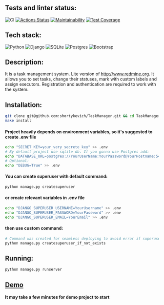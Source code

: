 ## Tests and linter status:
![CI](https://github.com/shortykevich/python-project-52/actions/workflows/task_manager_ci.yml/badge.svg)
[![Actions Status](https://github.com/shortykevich/python-project-52/actions/workflows/hexlet-check.yml/badge.svg)](https://github.com/shortykevich/python-project-52/actions)
[![Maintainability](https://api.codeclimate.com/v1/badges/52323296be3f29fe2434/maintainability)](https://codeclimate.com/github/shortykevich/python-project-52/maintainability)
[![Test Coverage](https://api.codeclimate.com/v1/badges/52323296be3f29fe2434/test_coverage)](https://codeclimate.com/github/shortykevich/python-project-52/test_coverage)


## Tech stack:
![Python](https://img.shields.io/badge/python-3670A0?style=for-the-badge&logo=python&logoColor=ffdd54)
![Django](https://img.shields.io/badge/django-%23092E20.svg?style=for-the-badge&logo=django&logoColor=white)
![SQLite](https://img.shields.io/badge/sqlite-%2307405e.svg?style=for-the-badge&logo=sqlite&logoColor=white)
![Postgres](https://img.shields.io/badge/postgres-%23316192.svg?style=for-the-badge&logo=postgresql&logoColor=white)
![Bootstrap](https://img.shields.io/badge/bootstrap-%238511FA.svg?style=for-the-badge&logo=bootstrap&logoColor=white)

## Description:
It is a task management system. Lite version of http://www.redmine.org.
It allows you to set tasks, change their statuses, mark with custom labels and assign executors.
Registration and authentication are required to work with the system.

## Installation:
```bash
git clone git@github.com:shortykevich/TaskManager.git && cd TaskManager
make install
```
#### Project heavily depends on environment variables, so it's suggested to create **.env** file
```bash
echo "SECRET_KEY=your_very_secrete_key" >> .env
# By default project use sqlite db. If you gonna use Postgres add:
echo "DATABASE_URL=postgres://YourUserName:YourPassword@YourHostname:5432/YourDatabaseName" >> .env
# Optional:
echo "DEBUG=True" >> .env
```
#### You can create superuser with default command:
```bash
python manage.py createsuperuser
```
#### or create relevant variables in .env file
```bash
echo "DJANGO_SUPERUSER_USERNAME=YourUsername" >> .env
echo "DJANGO_SUPERUSER_PASSWORD=YourPassword" >> .env
echo "DJANGO_SUPERUSER_EMAIL=YourEmail" >> .env
```
#### then use custom command:
```bash
# Command was created for seamless deploying to avoid error if superuser already exists
python manage.py createsuperuser_if_not_exists
```
## Running:
```bash
python manage.py runserver
```
## [Demo](https://task-manager-ndp1.onrender.com/)
#### It may take a few minutes for demo project to start
